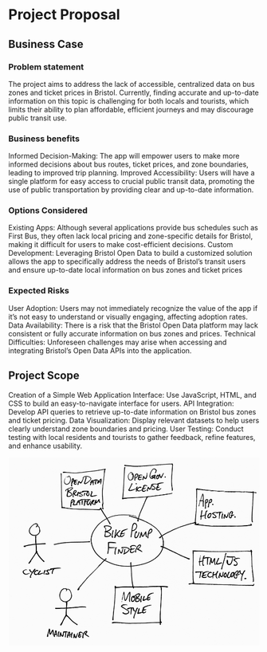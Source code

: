 # Project Proposal

## Business Case

### Problem statement
The project aims to address the lack of accessible, centralized data on bus zones and ticket prices in Bristol. Currently, finding accurate and up-to-date information on this topic is challenging for both locals and tourists, which limits their ability to plan affordable, efficient journeys and may discourage public transit use.

### Business benefits
Informed Decision-Making: The app will empower users to make more informed decisions about bus routes, ticket prices, and zone boundaries, leading to improved trip planning.
Improved Accessibility: Users will have a single platform for easy access to crucial public transit data, promoting the use of public transportation by providing clear and up-to-date information.

### Options Considered
Existing Apps: Although several applications provide bus schedules such as First Bus, they often lack local pricing and zone-specific details for Bristol, making it difficult for users to make cost-efficient decisions.
Custom Development: Leveraging Bristol Open Data to build a customized solution allows the app to specifically address the needs of Bristol’s transit users and ensure up-to-date local information on bus zones and ticket prices

### Expected Risks
User Adoption: Users may not immediately recognize the value of the app if it’s not easy to understand or visually engaging, affecting adoption rates.
Data Availability: There is a risk that the Bristol Open Data platform may lack consistent or fully accurate information on bus zones and prices.
Technical Difficulties: Unforeseen challenges may arise when accessing and integrating Bristol’s Open Data APIs into the application.

## Project Scope
Creation of a Simple Web Application Interface: Use JavaScript, HTML, and CSS to build an easy-to-navigate interface for users.
API Integration: Develop API queries to retrieve up-to-date information on Bristol bus zones and ticket pricing.
Data Visualization: Display relevant datasets to help users clearly understand zone boundaries and pricing.
User Testing: Conduct testing with local residents and tourists to gather feedback, refine features, and enhance usability.

![Insert your Context Diagram Here](images/context.png)
